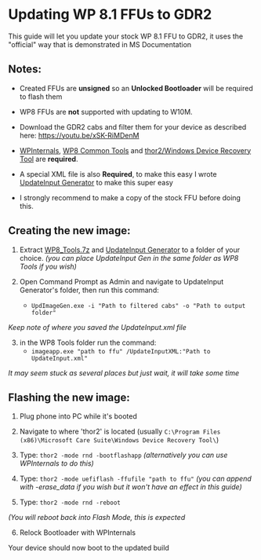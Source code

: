 # Updating WP 8.1 FFUs to GDR2



This guide will let you update your stock WP 8.1 FFU to GDR2, it uses the "official" way that is demonstrated in MS Documentation


## Notes:


- Created FFUs are **unsigned** so an **Unlocked Bootloader** will be required to flash them
- WP8 FFUs are **not** supported with updating to W10M.

- Download the GDR2 cabs and filter them for your device as described here: https://youtu.be/xSK-RiMDenM
- [WPInternals](https://github.com/ReneLergner/WPinternals), [WP8 Common Tools](https://github.com/Empyreal96/Updating-WP-FFUs-Guide/blob/main/WP8_Tools.7z?raw=true) and [thor2/Windows Device Recovery Tool](https://support.microsoft.com/en-us/windows/windows-device-recovery-tool-faq-2b186f06-7178-ed11-4cb6-5ed437f0855b) are **required**.
- A special XML file is also **Required**, to make this easy I wrote [UpdateInput Generator](https://github.com/Empyreal96/Updating-WP-FFUs-Guide/blob/main/UpdateInputGen.7z?raw=true) to make this super easy

- I strongly recommend to make a copy of the stock FFU before doing this.


## Creating the new image:


1. Extract [WP8_Tools.7z](https://github.com/Empyreal96/Updating-WP-FFUs-Guide/blob/main/WP8_Tools.7z?raw=true) and [UpdateInput Generator](https://github.com/Empyreal96/Updating-WP-FFUs-Guide/blob/main/UpdateInputGen.7z?raw=true) to a folder of your choice. 
*(you can place UpdateInput Gen in the same folder as WP8 Tools if you wish)*

2. Open Command Prompt as Admin and navigate to UpdateInput Generator's folder, then run this command:
   - `UpdImageGen.exe -i "Path to filtered cabs" -o "Path to output folder"`

*Keep note of where you saved the UpdateInput.xml file*

3. in the WP8 Tools folder run the command:
   - `imageapp.exe "path to ffu" /UpdateInputXML:"Path to UpdateInput.xml"`

*It may seem stuck as several places but just wait, it will take some time*


## Flashing the new image:


1. Plug phone into PC while it's booted

2. Navigate to where 'thor2' is located (usually `C:\Program Files (x86)\Microsoft Care Suite\Windows Device Recovery Tool\`)
3. Type: `thor2 -mode rnd -bootflashapp` *(alternatively you can use WPInternals to do this)*
4. Type: `thor2 -mode uefiflash -ffufile "path to ffu"` *(you can append with -erase_data if you wish but it won't have an effect in this guide)*
5. Type: `thor2 -mode rnd -reboot`

*(You will reboot back into Flash Mode, this is expected*

6. Relock Bootloader with WPInternals



Your device should now boot to the updated build
